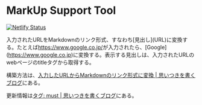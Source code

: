 # MarkUp Support Tool

[![Netlify Status](https://api.netlify.com/api/v1/badges/efd70f72-6037-4c9e-9c3a-5d6bf1decc72/deploy-status)](https://must-kubotama.netlify.app/)

入力されたURLをMarkdownのリンク形式、すなわち\[見出し\](URL)に変換する。たとえば<https://www.google.co.jp/>が入力されたら、\[Google\](<https://www.google.co.jp>)に変換する。表示する見出しは、入力されたURLのwebページのtitleタグから取得する。

構築方法は、[入力したURLからMarkdownのリンク形式に変換 | 思いつきを書くブログ](https://omoitsuki.netlify.app/2020/04/25/md-link/)にある。

更新情報は[タグ: must | 思いつきを書くブログ](https://omoitsuki.netlify.app/tags/must/)にある。
